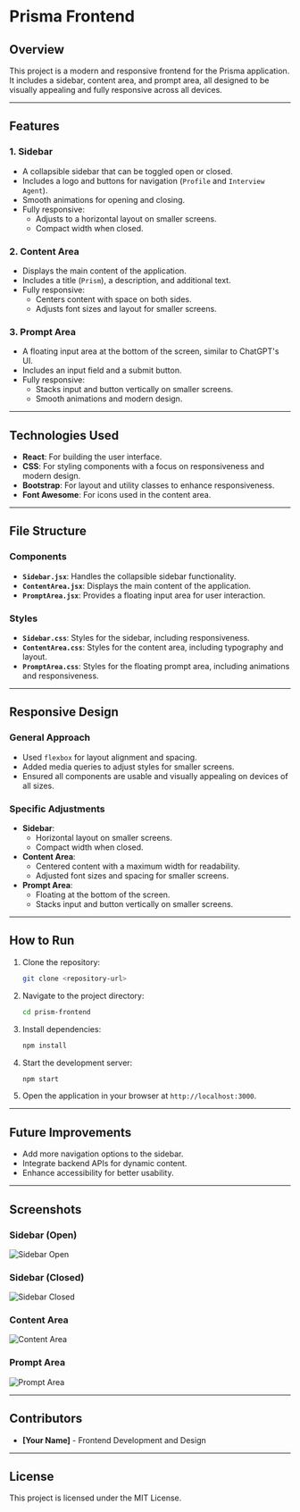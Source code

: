 # Prisma Frontend

## Overview

This project is a modern and responsive frontend for the Prisma application. It includes a sidebar, content area, and prompt area, all designed to be visually appealing and fully responsive across all devices.

---

## Features

### 1. **Sidebar**
- A collapsible sidebar that can be toggled open or closed.
- Includes a logo and buttons for navigation (`Profile` and `Interview Agent`).
- Smooth animations for opening and closing.
- Fully responsive:
  - Adjusts to a horizontal layout on smaller screens.
  - Compact width when closed.

### 2. **Content Area**
- Displays the main content of the application.
- Includes a title (`Prism`), a description, and additional text.
- Fully responsive:
  - Centers content with space on both sides.
  - Adjusts font sizes and layout for smaller screens.

### 3. **Prompt Area**
- A floating input area at the bottom of the screen, similar to ChatGPT's UI.
- Includes an input field and a submit button.
- Fully responsive:
  - Stacks input and button vertically on smaller screens.
  - Smooth animations and modern design.

---

## Technologies Used

- **React**: For building the user interface.
- **CSS**: For styling components with a focus on responsiveness and modern design.
- **Bootstrap**: For layout and utility classes to enhance responsiveness.
- **Font Awesome**: For icons used in the content area.

---

## File Structure

### Components
- **`Sidebar.jsx`**: Handles the collapsible sidebar functionality.
- **`ContentArea.jsx`**: Displays the main content of the application.
- **`PromptArea.jsx`**: Provides a floating input area for user interaction.

### Styles
- **`Sidebar.css`**: Styles for the sidebar, including responsiveness.
- **`ContentArea.css`**: Styles for the content area, including typography and layout.
- **`PromptArea.css`**: Styles for the floating prompt area, including animations and responsiveness.

---

## Responsive Design

### General Approach
- Used `flexbox` for layout alignment and spacing.
- Added media queries to adjust styles for smaller screens.
- Ensured all components are usable and visually appealing on devices of all sizes.

### Specific Adjustments
- **Sidebar**:
  - Horizontal layout on smaller screens.
  - Compact width when closed.
- **Content Area**:
  - Centered content with a maximum width for readability.
  - Adjusted font sizes and spacing for smaller screens.
- **Prompt Area**:
  - Floating at the bottom of the screen.
  - Stacks input and button vertically on smaller screens.

---

## How to Run

1. Clone the repository:
   ```bash
   git clone <repository-url>
   ```
2. Navigate to the project directory:
   ```bash
   cd prism-frontend
   ```
3. Install dependencies:
   ```bash
   npm install
   ```
4. Start the development server:
   ```bash
   npm start
   ```
5. Open the application in your browser at `http://localhost:3000`.

---

## Future Improvements

- Add more navigation options to the sidebar.
- Integrate backend APIs for dynamic content.
- Enhance accessibility for better usability.

---

## Screenshots

### Sidebar (Open)
![Sidebar Open](#)

### Sidebar (Closed)
![Sidebar Closed](#)

### Content Area
![Content Area](#)

### Prompt Area
![Prompt Area](#)

---

## Contributors

- **[Your Name]** - Frontend Development and Design

---

## License

This project is licensed under the MIT License.
